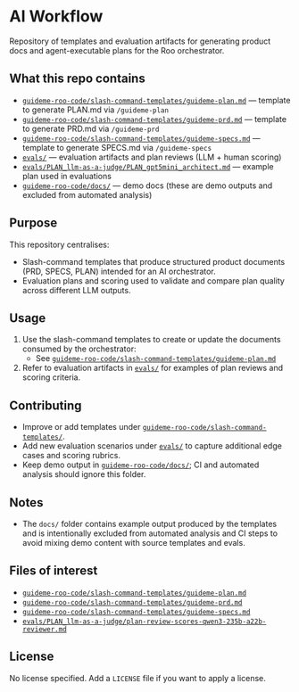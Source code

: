 # AI Workflow

Repository of templates and evaluation artifacts for generating product docs and agent-executable plans for the Roo orchestrator.

## What this repo contains

- [`guideme-roo-code/slash-command-templates/guideme-plan.md`](guideme-roo-code/slash-command-templates/guideme-plan.md:1) — template to generate PLAN.md via `/guideme-plan`
- [`guideme-roo-code/slash-command-templates/guideme-prd.md`](guideme-roo-code/slash-command-templates/guideme-prd.md:1) — template to generate PRD.md via `/guideme-prd`
- [`guideme-roo-code/slash-command-templates/guideme-specs.md`](guideme-roo-code/slash-command-templates/guideme-specs.md:1) — template to generate SPECS.md via `/guideme-specs`
- [`evals/`](evals/:1) — evaluation artifacts and plan reviews (LLM + human scoring)
- [`evals/PLAN_llm-as-a-judge/PLAN_gpt5mini_architect.md`](evals/PLAN_llm-as-a-judge/PLAN_gpt5mini_architect.md:1) — example plan used in evaluations
- [`guideme-roo-code/docs/`](guideme-roo-code/docs/:1) — demo docs (these are demo outputs and excluded from automated analysis)

## Purpose

This repository centralises:
- Slash-command templates that produce structured product documents (PRD, SPECS, PLAN) intended for an AI orchestrator.
- Evaluation plans and scoring used to validate and compare plan quality across different LLM outputs.

## Usage

1. Use the slash-command templates to create or update the documents consumed by the orchestrator:
   - See [`guideme-roo-code/slash-command-templates/guideme-plan.md`](guideme-roo-code/slash-command-templates/guideme-plan.md:1)
2. Refer to evaluation artifacts in [`evals/`](evals/:1) for examples of plan reviews and scoring criteria.

## Contributing

- Improve or add templates under [`guideme-roo-code/slash-command-templates/`](guideme-roo-code/slash-command-templates/:1).
- Add new evaluation scenarios under [`evals/`](evals/:1) to capture additional edge cases and scoring rubrics.
- Keep demo output in [`guideme-roo-code/docs/`](guideme-roo-code/docs/:1); CI and automated analysis should ignore this folder.

## Notes

- The `docs/` folder contains example output produced by the templates and is intentionally excluded from automated analysis and CI steps to avoid mixing demo content with source templates and evals.

## Files of interest

- [`guideme-roo-code/slash-command-templates/guideme-plan.md`](guideme-roo-code/slash-command-templates/guideme-plan.md:1)  
- [`guideme-roo-code/slash-command-templates/guideme-prd.md`](guideme-roo-code/slash-command-templates/guideme-prd.md:1)  
- [`guideme-roo-code/slash-command-templates/guideme-specs.md`](guideme-roo-code/slash-command-templates/guideme-specs.md:1)  
- [`evals/PLAN_llm-as-a-judge/plan-review-scores-qwen3-235b-a22b-reviewer.md`](evals/PLAN_llm-as-a-judge/plan-review-scores-qwen3-235b-a22b-reviewer.md:1)

## License

No license specified. Add a `LICENSE` file if you want to apply a license.